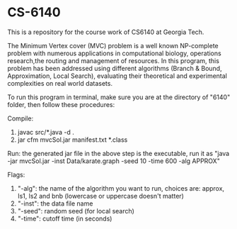 # CS-6140

This is a repository for the course work of CS6140 at Georgia Tech.


The Minimum Vertex cover (MVC) problem is a well known NP-complete problem with numerous applications in computational biology, operations research,the routing and management of resources. In this program, this problem has been addressed using different algorithms (Branch & Bound, Approximation, Local Search), evaluating their theoretical and experimental complexities on real world datasets.

To run this program in terminal, make sure you are at the directory of "6140" folder, then follow these procedures:

Compile:
1) javac src/*.java -d .
2) jar cfm mvcSol.jar manifest.txt *.class

Run: 
the generated jar file in the above step is the executable, run it as "java -jar mvcSol.jar -inst Data/karate.graph -seed 10 -time 600 -alg APPROX"

Flags:
1) "-alg": the name of the algorithm you want to run, choices are: approx, ls1, ls2 and bnb (lowercase or uppercase doesn't matter)
2) "-inst": the data file name
3) "-seed": random seed (for local search)
4) "-time": cutoff time (in seconds)
